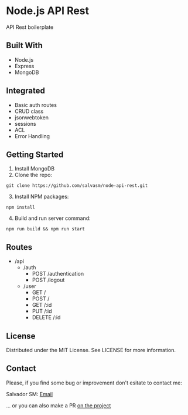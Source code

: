 # Node.js API Rest
API Rest boilerplate

## Built With
- Node.js
- Express
- MongoDB


## Integrated
- Basic auth routes
- CRUD class
- jsonwebtoken
- sessions
- ACL
- Error Handling

## Getting Started
1. Install MongoDB
2. Clone the repo:
```
git clone https://github.com/salvasm/node-api-rest.git
```

3. Install NPM packages:
```
npm install
```

4. Build and run server command:
```
npm run build && npm run start
```

## Routes
- /api
    - /auth
        - POST /authentication
        - POST /logout
    - /user
        - GET /
        - POST /
        - GET /:id
        - PUT /:id
        - DELETE /:id

## License
Distributed under the MIT License. See LICENSE for more information.

## Contact
Please, if you find some bug or improvement don't esitate to contact me:

Salvador SM: [Email](salvador.sanchez.mendez@gmail.com)  

... or you can also make a PR [on the project](https://github.com/salvasm/node-api-rest/pulls)
